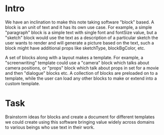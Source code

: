 # Intro

We have an inclination to make this note taking software "block" based. A block is an unit of text and it has its own use case. For example, a simple "paragraph" block is a simple text with single font and fontSize value, but a "sketch" block would use the text as a description of a particular sketch the user wants to render and will generate a picture based on the text, such a block might have additional props like sketchType, blockBgColor, etc. 

A set of blocks along with a layout makes a template. For example, a "screenwriting" template could use a "camera" block which talks about camera positions, or "props" block which talk about props in set for a movie and then "dialogue" blocks etc. A collection of blocks are preloaded on to a template, while the user can load any other blocks to make or extend into a custom template.

# Task

Brainstorm ideas for blocks and create a document for different templates we could create using this software bringing value widely across domains to various beings who use text in their work.